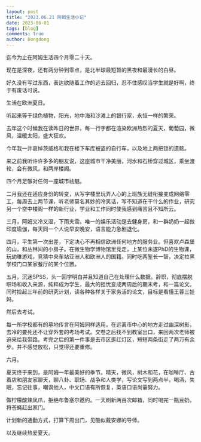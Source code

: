 ```yaml
---
layout: post
title: "2023.06.21 阿姆生活小记"
date: 2023-06-01
tags: [blog]
comments: true
author: Dongdong
---
```


迄今为止在阿姆生活四个月零二十天。

现在是深夜，还有两分钟到零点，是北半球最短暂的黑夜和最漫长的白昼。

好久没有写过东西，表达欲随着工作的远去回归，忍不住感叹当学生就是好啊，终于有废话可说。

生活在欧洲夏日。

听起来等于绿色植物，阳光，地中海和沙滩上的银行家，永恒一样的繁荣。

去年这个时候我在读昨日的世界，每一行字都在渲染欧洲热烈的夏天，葡萄园，微风，温暖太阳，盛大狂欢。

今年我一并哀悼茨威格和我在楼下车库被盗的自行车，以及地上两把锁的遗骸。

来之前我听许许多多的朋友说，这座城市干净美丽，河水和石桥穿过城区，乘坐渡轮，会有微风，和两岸楼阁。

四个月足够对任何一座城市祛魅。

二月我还在适应身份的转变，从写字楼里玩弄人心的上班族无缝衔接变成网络零工，每周去上两节课，听老师莫名其妙的冷笑话，写不知道在干什么的作业，研究另一个空中楼阁一样的新行业，学业和工作同时使我感到痛苦且不知所云。

三月，阿姆又冷又湿，下雨夹雪。唯一的娱乐活动是去健身房，和一群奶奶一起做印度瑜伽，每天同一个人说早安晚安，语言能力急剧退化。

四月，平生第一次出差，下定决心不再相信欧洲任何地方的服务业。但喜欢卢森堡的山，和丛林间的小房子。在微生物学博物馆里竞走，上某位未遂PhD的生物课，玩幼稚游戏，竞猜中央车站亚洲人和欧洲人的国籍。同时吃两堑长一智，决定拉黑学校门口某家餐厅的某个位置。

五月，沉迷SPSS，头一回学明白并且知道自己在处理什么数据。辞职，彻底摆脱职场和收入来源，纯粹成为学生，最大的担忧变成两周后的期末考，和一篇论文。同时捡起三年前的研究计划，读各种各样关于家务活的论文，目标是看懂王蓉三娃妈。

然后去考试。

每一所学校都有的墓地传言在阿姆同样适用，在远离市中心的地方走过幽深树影，去冷的要死还不让穿外套的考场考试。交卷之后找不到教室出口，来回两次老师被迫来给我带路。考完之后的第一件事是去市区逛红灯区，短短两条街走了两万有余步。并不感觉放松，只觉得还要重修。

六月。

夏天终于来到，是阿姆一年最美好的季节。晴天，微风，树木和花，在咖啡厅、古着店和朋友家聊天，聊八卦、职场、战争和人类学，写论文写到两点半，喝酒，失眠，忘记往事，嘲讽他人，中文口语有所恢复，英语口语尚需努力。

做柠檬酸辣凤爪，拒绝布鲁塞尔邀约。一天刷新两百次邮箱，同时喝完一瓶豆奶，将苍蝇赶出家门。

计划新的通勤方式，打算下周出门，见酷似戴安娜的导师。

以及继续热爱夏天。

